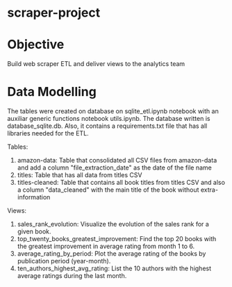 # scraper-project

# Objective
Build web scraper ETL and deliver views to the analytics team

# Data Modelling

The tables were created on database on sqlite_etl.ipynb notebook with an auxiliar generic functions notebook utils.ipynb. The database written is database_sqlite.db. Also, it contains a requirements.txt file that has all libraries needed for the ETL.

Tables:

  1. amazon-data: Table that consolidated all CSV files from amazon-data and add a column "file_extraction_date" as the date of the file name
  2. titles: Table that has all data from titles CSV
  3. titles-cleaned: Table that contains all book titles from titles CSV and also a column "data_cleaned" with the main title of the book without extra-information

Views:

  1. sales_rank_evolution: Visualize the evolution of the sales rank for a given book.
  2. top_twenty_books_greatest_improvement: Find the top 20 books with the greatest improvement in average rating from
month 1 to 6.
  3. average_rating_by_period: Plot the average rating of the books by publication period (year-month).
  4. ten_authors_highest_avg_rating: List the 10 authors with the highest average ratings during the last month.
